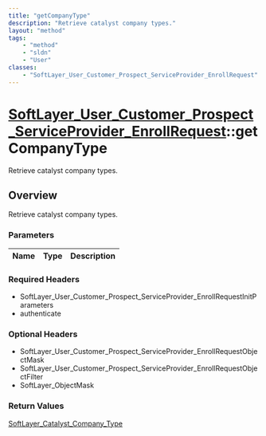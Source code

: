 ```yaml
---
title: "getCompanyType"
description: "Retrieve catalyst company types."
layout: "method"
tags:
    - "method"
    - "sldn"
    - "User"
classes:
    - "SoftLayer_User_Customer_Prospect_ServiceProvider_EnrollRequest"
---
```

# [SoftLayer_User_Customer_Prospect_ServiceProvider_EnrollRequest](/reference/services/SoftLayer_User_Customer_Prospect_ServiceProvider_EnrollRequest)::getCompanyType

Retrieve catalyst company types.


## Overview 
Retrieve catalyst company types.

### Parameters 
|Name | Type | Description |
| --- | --- | --- |


### Required Headers
* SoftLayer_User_Customer_Prospect_ServiceProvider_EnrollRequestInitParameters
* authenticate

### Optional Headers
* SoftLayer_User_Customer_Prospect_ServiceProvider_EnrollRequestObjectMask
* SoftLayer_User_Customer_Prospect_ServiceProvider_EnrollRequestObjectFilter
* SoftLayer_ObjectMask

### Return Values
<a href='/reference/datatypes/SoftLayer_Catalyst_Company_Type'>SoftLayer_Catalyst_Company_Type </a>

